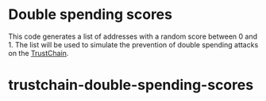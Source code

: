 # Double spending scores

This code generates a list of addresses with a random score between 0 and 1. The list will be used to simulate the prevention of double spending attacks on the [TrustChain](https://github.com/Tribler/trustchain-superapp).
# trustchain-double-spending-scores
